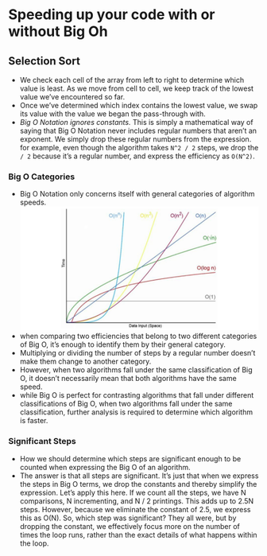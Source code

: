 # Speeding up your code with or without Big Oh

## Selection Sort
- We check each cell of the array from left to right to determine which value is least. As we move from cell to cell, we keep track of the lowest value we’ve encountered so far.
- Once we’ve determined which index contains the lowest value, we swap its value with the value we began the pass-through with.
- *_Big O Notation ignores constants._* This is simply a mathematical way of saying that Big O Notation never includes regular numbers that aren’t an exponent. We simply drop these regular numbers from the expression. for example, even though the algorithm takes `N^2 / 2` steps, we drop the `/ 2` because it’s a regular number, and express the efficiency as `O(N^2)`.

### Big O Categories
- Big O Notation only concerns itself with general categories of algorithm speeds.
  ![](bigo.png)
- when comparing two efficiencies that belong to two different categories of Big O, it’s enough to identify them by their general category.
- Multiplying or dividing the number of steps by a regular number doesn’t make them change to another category.
- However, when two algorithms fall under the same classification of Big O, it doesn’t necessarily mean that both algorithms have the same speed.
- while Big O is perfect for contrasting algorithms that fall under different classifications of Big O, when two algorithms fall under the same classification, further analysis is required to determine which algorithm is faster.

### Significant Steps
- How we should determine which steps are significant enough to be counted when expressing the Big O of an algorithm.
- The answer is that all steps are significant. It’s just that when we express the steps in Big O terms, we drop the constants and thereby simplify the expression.
  Let’s apply this here. If we count all the steps, we have N comparisons, N incrementing, and N / 2 printings. This adds up to 2.5N steps. However, because we eliminate the constant of 2.5, we express this as O(N). So, which step was significant? They all were, but by dropping the constant, we effectively focus more on the number of times the loop runs, rather than the exact details of what happens within the loop.
